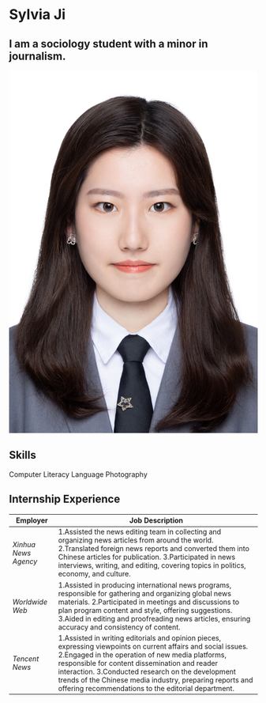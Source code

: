 # Sylvia Ji
## I am a sociology student with a minor in journalism.
![ID photo.JPG](https://github.com/sylviaji0225/J124/blob/main/证件照.JPG )
## Skills

Computer Literacy
Language
Photography

## Internship Experience
| **Employer**         | **Job Description**                                                                                                                                                                                                                                                                                                                                                                         |
|----------------------|---------------------------------------------------------------------------------------------------------------------------------------------------------------------------------------------------------------------------------------------------------------------------------------------------------------------------------------------------------------------------------------------|
| _Xinhua News Agency_ | 1.Assisted the news editing team in collecting and organizing news articles from around the world. 2.Translated foreign news reports and converted them into Chinese articles for publication. 3.Participated in news interviews, writing, and editing, covering topics in politics, economy, and culture.                                                                                  |
| _Worldwide Web_      | 1.Assisted in producing international news programs, responsible for gathering and organizing global news materials. 2.Participated in meetings and discussions to plan program content and style, offering suggestions. 3.Aided in editing and proofreading news articles, ensuring accuracy and consistency of content.                                                                   |
| _Tencent News_       | 1.Assisted in writing editorials and opinion pieces, expressing viewpoints on current affairs and social issues. 2.Engaged in the operation of new media platforms, responsible for content dissemination and reader interaction. 3.Conducted research on the development trends of the Chinese media industry, preparing reports and offering recommendations to the editorial department. |
